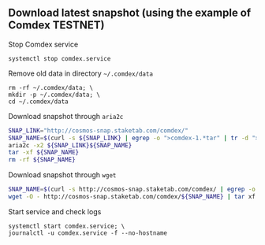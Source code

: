 ## Download latest snapshot (using the example of Comdex TESTNET)  
Stop Comdex service  
```
systemctl stop comdex.service
```  

Remove old data in directory `~/.comdex/data`  
```
rm -rf ~/.comdex/data; \
mkdir -p ~/.comdex/data; \
cd ~/.comdex/data
```

Download snapshot through `aria2c`  
```bash
SNAP_LINK="http://cosmos-snap.staketab.com/comdex/"
SNAP_NAME=$(curl -s ${SNAP_LINK} | egrep -o ">comdex-1.*tar" | tr -d ">")
aria2c -x2 ${SNAP_LINK}${SNAP_NAME}
tar -xf ${SNAP_NAME}
rm -rf ${SNAP_NAME}
```

Download snapshot through `wget`  
```bash
SNAP_NAME=$(curl -s http://cosmos-snap.staketab.com/comdex/ | egrep -o ">comets-test.*tar" | tr -d ">"); \
wget -O - http://cosmos-snap.staketab.com/comdex/${SNAP_NAME} | tar xf -
```

Start service and check logs  
```
systemctl start comdex.service; \
journalctl -u comdex.service -f --no-hostname
```
